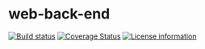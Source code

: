 # web-back-end

[![Build status](https://travis-ci.com/vt-sailbot/web-back-end.svg?branch=master)](https://travis-ci.com/vt-sailbot/web-back-end)
[![Coverage Status](https://coveralls.io/repos/github/vt-sailbot/web-back-end/badge.svg?branch=master)](https://coveralls.io/github/vt-sailbot/web-back-end?branch=master)
[![License information](https://img.shields.io/badge/license-MIT-lightgrey.svg)](https://github.com/vt-sailbot/web-back-end/blob/master/LICENSE)

### 